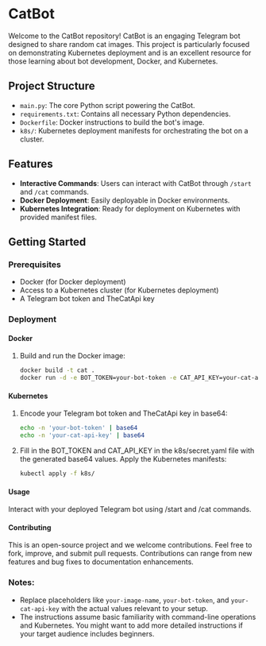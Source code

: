 # CatBot

Welcome to the CatBot repository! CatBot is an engaging Telegram bot designed to share random cat images. This project is particularly focused on demonstrating Kubernetes deployment and is an excellent resource for those learning about bot development, Docker, and Kubernetes.

## Project Structure

- `main.py`: The core Python script powering the CatBot.
- `requirements.txt`: Contains all necessary Python dependencies.
- `Dockerfile`: Docker instructions to build the bot's image.
- `k8s/`: Kubernetes deployment manifests for orchestrating the bot on a cluster.

## Features

- **Interactive Commands**: Users can interact with CatBot through `/start` and `/cat` commands.
- **Docker Deployment**: Easily deployable in Docker environments.
- **Kubernetes Integration**: Ready for deployment on Kubernetes with provided manifest files.

## Getting Started

### Prerequisites

- Docker (for Docker deployment)
- Access to a Kubernetes cluster (for Kubernetes deployment)
- A Telegram bot token and TheCatApi key

### Deployment

#### Docker

1. Build and run the Docker image:
   ```bash
   docker build -t cat .
   docker run -d -e BOT_TOKEN=your-bot-token -e CAT_API_KEY=your-cat-api-key cat

#### Kubernetes

1. Encode your Telegram bot token and TheCatApi key in base64:
     ```bash
    echo -n 'your-bot-token' | base64
    echo -n 'your-cat-api-key' | base64

2. Fill in the BOT_TOKEN and CAT_API_KEY in the k8s/secret.yaml file with the generated base64 values.
   Apply the Kubernetes manifests:
    ```bash
    kubectl apply -f k8s/

#### Usage
Interact with your deployed Telegram bot using /start and /cat commands.

#### Contributing
This is an open-source project and we welcome contributions. Feel free to fork, improve, and submit pull requests. 
Contributions can range from new features and bug fixes to documentation enhancements.


### Notes:

- Replace placeholders like `your-image-name`, `your-bot-token`, and `your-cat-api-key` with the actual values relevant to your setup.
- The instructions assume basic familiarity with command-line operations and Kubernetes. You might want to add more detailed instructions if your target audience includes beginners.

